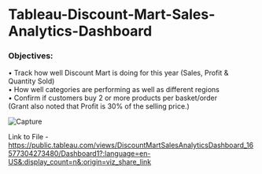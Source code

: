 # Tableau-Discount-Mart-Sales-Analytics-Dashboard

### Objectives: <BR/>
•	Track how well Discount Mart is doing for this year (Sales, Profit & Quantity Sold) <BR/>
•	How well categories are performing as well as different regions <BR/>
•	Confirm if customers buy 2 or more products per basket/order <BR/>
(Grant also noted that Profit is 30% of the selling price.) <BR/>



![Capture](https://user-images.githubusercontent.com/40834093/179001122-fd668ba1-0194-4265-bed5-3bc66317f3e4.PNG)

Link to File - https://public.tableau.com/views/DiscountMartSalesAnalyticsDashboard_16577304273480/Dashboard1?:language=en-US&:display_count=n&:origin=viz_share_link

